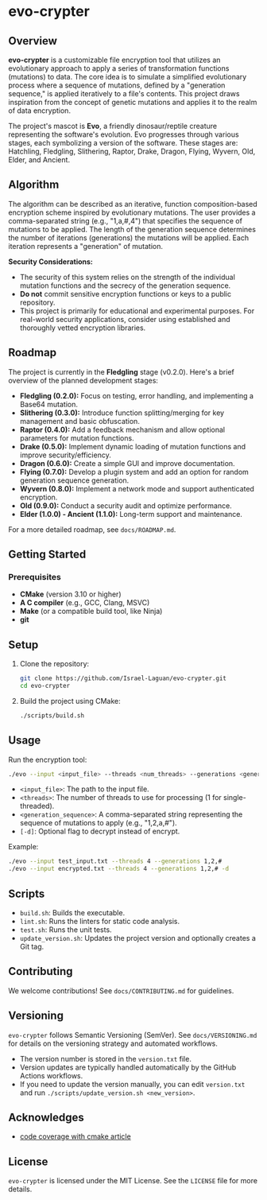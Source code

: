 # evo-crypter

## Overview

**evo-crypter** is a customizable file encryption tool that utilizes an evolutionary approach to apply a series of transformation functions (mutations) to data. The core idea is to simulate a simplified evolutionary process where a sequence of mutations, defined by a "generation sequence," is applied iteratively to a file's contents. This project draws inspiration from the concept of genetic mutations and applies it to the realm of data encryption.

The project's mascot is **Evo**, a friendly dinosaur/reptile creature representing the software's evolution. Evo progresses through various stages, each symbolizing a version of the software. These stages are: Hatchling, Fledgling, Slithering, Raptor, Drake, Dragon, Flying, Wyvern, Old, Elder, and Ancient.

## Algorithm

The algorithm can be described as an iterative, function composition-based encryption scheme inspired by evolutionary mutations. The user provides a comma-separated string (e.g., "1,a,#,4") that specifies the sequence of mutations to be applied. The length of the generation sequence determines the number of iterations (generations) the mutations will be applied. Each iteration represents a "generation" of mutation.

**Security Considerations:**

*   The security of this system relies on the strength of the individual mutation functions and the secrecy of the generation sequence.
*   **Do not** commit sensitive encryption functions or keys to a public repository.
*   This project is primarily for educational and experimental purposes. For real-world security applications, consider using established and thoroughly vetted encryption libraries.

## Roadmap

The project is currently in the **Fledgling** stage (v0.2.0). Here's a brief overview of the planned development stages:

*   **Fledgling (0.2.0):** Focus on testing, error handling, and implementing a Base64 mutation.
*   **Slithering (0.3.0):** Introduce function splitting/merging for key management and basic obfuscation.
*   **Raptor (0.4.0):** Add a feedback mechanism and allow optional parameters for mutation functions.
*   **Drake (0.5.0):** Implement dynamic loading of mutation functions and improve security/efficiency.
*   **Dragon (0.6.0):** Create a simple GUI and improve documentation.
*   **Flying (0.7.0):** Develop a plugin system and add an option for random generation sequence generation.
*   **Wyvern (0.8.0):** Implement a network mode and support authenticated encryption.
*   **Old (0.9.0):** Conduct a security audit and optimize performance.
*   **Elder (1.0.0) - Ancient (1.1.0):** Long-term support and maintenance.

For a more detailed roadmap, see `docs/ROADMAP.md`.

## Getting Started

### Prerequisites

*   **CMake** (version 3.10 or higher)
*   **A C compiler** (e.g., GCC, Clang, MSVC)
*   **Make** (or a compatible build tool, like Ninja)
*   **git**

## Setup

1. Clone the repository:

    ```bash
    git clone https://github.com/Israel-Laguan/evo-crypter.git
    cd evo-crypter
    ```

2. Build the project using CMake:

    ```bash
    ./scripts/build.sh
    ```

## Usage

Run the encryption tool:

```bash
./evo --input <input_file> --threads <num_threads> --generations <generation_sequence> [-d]
```

*   `<input_file>`: The path to the input file.
*   `<threads>`: The number of threads to use for processing (1 for single-threaded).
*   `<generation_sequence>`: A comma-separated string representing the sequence of mutations to apply (e.g., "1,2,a,#").
*   `[-d]`: Optional flag to decrypt instead of encrypt.

Example:

```bash
./evo --input test_input.txt --threads 4 --generations 1,2,#
./evo --input encrypted.txt --threads 4 --generations 1,2,# -d
```

## Scripts

*   `build.sh`: Builds the executable.
*   `lint.sh`: Runs the linters for static code analysis.
*   `test.sh`: Runs the unit tests.
*   `update_version.sh`: Updates the project version and optionally creates a Git tag.

## Contributing

We welcome contributions! See `docs/CONTRIBUTING.md` for guidelines.

## Versioning

`evo-crypter` follows Semantic Versioning (SemVer). See `docs/VERSIONING.md` for details on the versioning strategy and automated workflows.

*   The version number is stored in the `version.txt` file.
*   Version updates are typically handled automatically by the GitHub Actions workflows.
*   If you need to update the version manually, you can edit `version.txt` and run `./scripts/update_version.sh <new_version>`.

## Acknowledges

- [code coverage with cmake article](https://www.google.com/url?sa=E&q=https%3A%2F%2Fdanielsieger.com%2Fblog%2F2024%2F08%2F03%2Fcode-coverage-with-cmake.html)

## License

`evo-crypter` is licensed under the MIT License. See the `LICENSE` file for more details.
